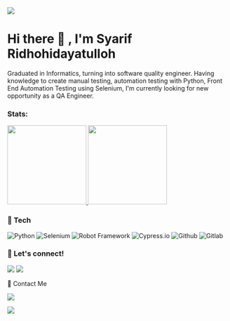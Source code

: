 <img src="https://capsule-render.vercel.app/api?type=waving&color=timeGradient&height=150&section=header&text=You%20Found%20Me,%20Awesome!&fontSize=35&fontAlignY=20&desc=...read%20a%20little%20about%20me.&descSize=20&descAlignY=45&animation=twinkling"/>

# Hi there 👋 , I'm Syarif Ridhohidayatulloh
Graduated in Informatics, turning into software quality engineer. Having knowledge to create manual testing, automation testing with Python, Front End Automation Testing using Selenium, I'm currently looking for new opportunity as a QA Engineer.  

### Stats:
<p align="left">
<a href="https://github.com/SyarifRH">
  <img height="180em" src="https://github-readme-stats-eight-theta.vercel.app/api?username=syarifRH&show_icons=true&theme=algolia&include_all_commits=true&count_private=true"/>
  <img height="180em" src="https://github-readme-stats-eight-theta.vercel.app/api/top-langs/?username=syarifRH&layout=compact&langs_count=8&theme=algolia"/>
</a>
</p>

### 🔨 Tech
![Python](https://img.shields.io/badge/-python-181717?style=for-the-badge&logo=python)
![Selenium](https://img.shields.io/badge/-selenium-181717?style=for-the-badge&logo=selenium)
![Robot Framework](https://img.shields.io/badge/-robot-181717?style=for-the-badge&logo=appium)
![Cypress.io](https://img.shields.io/badge/-cypress-181717?style=for-the-badge&logo=cypress)
![Github](https://img.shields.io/badge/GitHub-100000?style=for-the-badge&logo=github&logoColor=white)
![Gitlab](https://img.shields.io/badge/GitLab-100000?style=for-the-badge&logo=gitlab&logoColor=white)


### 🤙 Let's connect! 
<p>
    <a href="https://www.linkedin.com/in/syarif-ridhohidayatulloh/" target="blank"><img src="https://img.shields.io/badge/-linkedin-181717?style=for-the-badge&logo=linkedin" /></a>
       <a href="https://www.instagram.com/bangsyarif_/" target="blank"><img src="https://img.shields.io/badge/-instagram-181717?style=for-the-badge&logo=instagram" /></a>
 <p> 
 🤙 Contact Me 
    <p> 
    <a href="mailto: sharif.ridho@gmail.com" target="blank"><img src="https://img.shields.io/badge/-gmail-181717?style=for-the-badge&logo=gmail" /></a>
   <p> 
<img src="https://capsule-render.vercel.app/api?type=waving&color=timeGradient&height=150&section=footer&text=Done?&fontSize=50&fontAlignY=65&desc=Checkout%20some%20of%20my%20projects.%20Get%20in%20touch&descSize=20&descAlignY=88&animation=twinkling"/>
<!---
syarifRH/syarifRH is a ✨ special ✨ repository because its `README.md` (this file) appears on your GitHub profile.
You can click the Preview link to take a look at your changes.
--->
